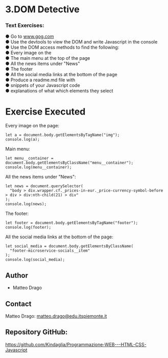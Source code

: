 # 3.DOM Detective

### Text Exercises:

● Go to www.gog.com  
● Use the devtools to view the DOM and write Javascript in the console  
● Use the DOM access methods to find the following:  
● Every image on the  
● The main menu at the top of the page  
● All the news items under "News"  
● The footer  
● All the social media links at the bottom of the page  
● Produce a readme.md file with  
● snippets of your Javascript code  
● explanations of what which elements they select

# Exercise Executed

Every image on the page:

```
let a = document.body.getElementsByTagName("img");
console.log(a);
```

Main menu:

```
let menu__container = document.body.getElementsByClassName("menu__container");
console.log(menu__container);
```

All the news items under "News":

```
let news = document.querySelector(
  "body > div.wrapper.cf._prices-in-eur._price-currency-symbol-before > div > div:nth-child(21) > div"
);
console.log(news);
```

The footer:

```
let footer = document.body.getElementsByTagName("footer");
console.log(footer);
```

All the social media links at the bottom of the page:

```
let social_media = document.body.getElementsByClassName(
  "footer-microservice-socials__item"
);
console.log(social_media);

```

## Author

- Matteo Drago

## Contact

Matteo Drago: matteo.drago@edu.itspiemonte.it

## Repository GitHub:

https://github.com/Kindaglia/Programmazione-WEB---HTML-CSS-Javascript
